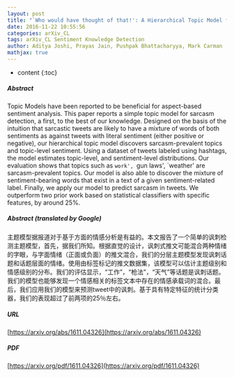 ```yaml
---
layout: post
title: "`Who would have thought of that!': A Hierarchical Topic Model for Extraction of Sarcasm-prevalent Topics and Sarcasm Detection"
date: 2016-11-22 10:55:56
categories: arXiv_CL
tags: arXiv_CL Sentiment Knowledge Detection
author: Aditya Joshi, Prayas Jain, Pushpak Bhattacharyya, Mark Carman
mathjax: true
---
```


* content
{:toc}

##### Abstract
Topic Models have been reported to be beneficial for aspect-based sentiment analysis. This paper reports a simple topic model for sarcasm detection, a first, to the best of our knowledge. Designed on the basis of the intuition that sarcastic tweets are likely to have a mixture of words of both sentiments as against tweets with literal sentiment (either positive or negative), our hierarchical topic model discovers sarcasm-prevalent topics and topic-level sentiment. Using a dataset of tweets labeled using hashtags, the model estimates topic-level, and sentiment-level distributions. Our evaluation shows that topics such as `work', `gun laws', `weather' are sarcasm-prevalent topics. Our model is also able to discover the mixture of sentiment-bearing words that exist in a text of a given sentiment-related label. Finally, we apply our model to predict sarcasm in tweets. We outperform two prior work based on statistical classifiers with specific features, by around 25\%.

##### Abstract (translated by Google)
主题模型据报道对于基于方面的情感分析是有益的。本文报告了一个简单的讽刺检测主题模型，首先，据我们所知。根据直觉的设计，讽刺式推文可能混合两种情绪的字眼，与字面情绪（正面或负面）的推文混合，我们的分层主题模型发现讽刺话题和话题层面的情绪。使用由标签标记的推文数据集，该模型可以估计主题级别和情感级别的分布。我们的评估显示，“工作”，“枪法”，“天气”等话题是讽刺话题。我们的模型也能够发现一个情感相关的标签文本中存在的情感承载词的混合。最后，我们应用我们的模型来预测tweet中的讽刺。基于具有特定特征的统计分类器，我们的表现超过了前两项的25％左右。

##### URL
[https://arxiv.org/abs/1611.04326](https://arxiv.org/abs/1611.04326)

##### PDF
[https://arxiv.org/pdf/1611.04326](https://arxiv.org/pdf/1611.04326)

